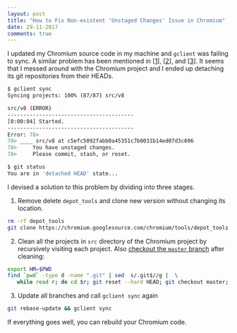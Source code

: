 ```yaml
---
layout: post
title: "How to Fix Non-existent 'Unstaged Changes' Issue in Chromium"
date: 29-11-2017
comments: true
---
```

I updated my Chromium source code in my machine and `gclient` was failing to sync. A similar problem has been mentioned in
[[1](https://bugs.chromium.org/p/chromium/issues/detail?id=506040)], 
[[2](https://bugs.chromium.org/p/chromium/issues/detail?id=584742)], and
[[3](https://groups.google.com/a/chromium.org/forum/#!topic/chromium-dev/b68HNfnWfZQ)].
It seems that I messed around with the Chromium project and I ended up detaching its git repositories from their HEADs.
``` bash
$ gclient sync
Syncing projects: 100% (87/87) src/v8                                      

src/v8 (ERROR)
----------------------------------------
[0:00:04] Started.
----------------------------------------
Error: 78> 
78> ____ src/v8 at c5efc5092fabb0a45351c7b0031b14ed07d3c696
78> 	You have unstaged changes.
78> 	Please commit, stash, or reset.

$ git status
You are in 'detached HEAD' state...
```
I devised a solution to this problem by dividing into three stages.

1. Remove delete `depot_tools` and clone new version without changing its location.
```bash
rm -rf depot_tools
git clone https://chromium.googlesource.com/chromium/tools/depot_tools.git
```
2. Clean all the projects in `src` directory of the Chromium project by recursively visiting each project. 
Also [checkout the `master` branch](https://stackoverflow.com/questions/10228760/fix-a-git-detached-head) after cleaning:
```bash
export HM=$PWD
find `pwd` -type d -name ".git" | sed  s/.git$//g |  \
   while read r; do cd $r; git reset --hard HEAD; git checkout master; done
```

3. Update all branches and call `gclient sync` again
```bash
git rebase-update && gclient sync
```
If everything goes well, you can rebuild your Chromium code.
